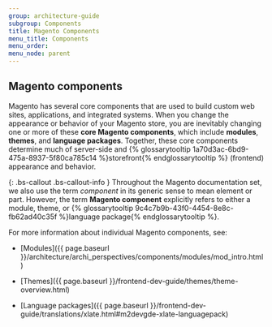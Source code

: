 ```yaml
---
group: architecture-guide
subgroup: Components
title: Magento Components
menu_title: Components
menu_order:
menu_node: parent
---
```


## Magento components

Magento has several core components that are used to build custom web sites, applications, and integrated systems. When you change the appearance or behavior of your Magento store, you are inevitably changing one or more of these <b>core Magento components</b>, which include <b>modules</b>, <b>themes</b>, and <b>language packages</b>. Together, these core components determine much of server-side and {% glossarytooltip 1a70d3ac-6bd9-475a-8937-5f80ca785c14 %}storefront{% endglossarytooltip %} (frontend) appearance and behavior.

{: .bs-callout .bs-callout-info }
Throughout the Magento documentation set, we also use the term *component* in its generic sense to mean element or part. However, the term **Magento component** explicitly refers to either a module, theme, or {% glossarytooltip 9c4c7b9b-43f0-4454-8e8c-fb62ad40c35f %}language package{% endglossarytooltip %}.

For more information about individual Magento components, see:

* [Modules]({{ page.baseurl }}/architecture/archi_perspectives/components/modules/mod_intro.html)

* [Themes]({{ page.baseurl }}/frontend-dev-guide/themes/theme-overview.html)

* [Language packages]({{ page.baseurl }}/frontend-dev-guide/translations/xlate.html#m2devgde-xlate-languagepack)
